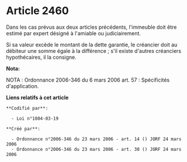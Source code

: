 # Article 2460

Dans les cas prévus aux deux articles précédents, l'immeuble doit être estimé par expert désigné à l'amiable ou
judiciairement.

Si sa valeur excède le montant de la dette garantie, le créancier doit au débiteur une somme égale à la différence ; s'il
existe d'autres créanciers hypothécaires, il la consigne.

**Nota:**

NOTA : Ordonnance 2006-346 du 6 mars 2006 art. 57 : Spécificités d'application.

**Liens relatifs à cet article**

	**Codifié par**:

	  - Loi n°1804-03-19

	**Créé par**:

	  - Ordonnance n°2006-346 du 23 mars 2006 - art. 14 () JORF 24 mars 2006
	  - Ordonnance n°2006-346 du 23 mars 2006 - art. 30 () JORF 24 mars 2006
